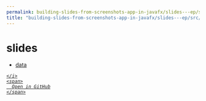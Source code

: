 ```yaml
---
permalink: building-slides-from-screenshots-app-in-javafx/slides---ep/src/test/java/engineer/mathsoftware/blog/slides
title: "building-slides-from-screenshots-app-in-javafx/slides---ep/src/test/java/engineer/mathsoftware/blog/slides"
---
```


# slides
<ul>
  <li>
    <a href="data">
      data
    </a>
  </li>
</ul>
<div class="social open-gh-btn my-4">
  <a class="btn btn-github" href="https://github.com/tobiasbriones/blog/tree/main/swe/dev/java/javafx/drawing/productivity/building-slides-from-screenshots-app-in-javafx/slides---ep/src/test/java/engineer/mathsoftware/blog/slides" target="_blank">
    <i class="fab fa-github">
      
    </i>
    <span>
      Open in GitHub
    </span>
  </a>
</div>